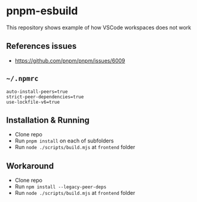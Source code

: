 # pnpm-esbuild

This repository shows example of how VSCode workspaces does not work

## References issues

- https://github.com/pnpm/pnpm/issues/6009

## `~/.npmrc`

```
auto-install-peers=true
strict-peer-dependencies=true
use-lockfile-v6=true
```

## Installation & Running

- Clone repo
- Run `pnpm install` on each of subfolders
- Run `node ./scripts/build.mjs` at `frontend` folder

## Workaround

- Clone repo
- Run `npm install --legacy-peer-deps`
- Run `node ./scripts/build.mjs` at `frontend` folder
